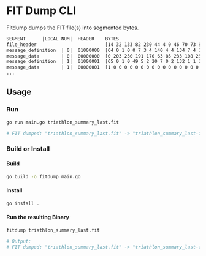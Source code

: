 # FIT Dump CLI

Fitdump dumps the FIT file(s) into segmented bytes.

```txt
SEGMENT      |LOCAL NUM|  HEADER    BYTES
file_header                         [14 32 133 82 230 44 4 0 46 70 73 84 12 58]
message_definition  | 0|  01000000  [64 0 1 0 0 7 3 4 140 4 4 134 7 4 134 1 2 132 2 2 132 5 2 132 0 1 0]
message_data        | 0|  00000000  [0 203 230 191 170 63 85 233 108 255 255 255 255 0 1 15 152 255 255 4]
message_definition  | 1|  01000001  [65 0 1 0 49 5 2 20 7 0 2 132 1 1 2 3 1 0 4 1 0]
message_data        | 1|  00000001  [1 0 0 0 0 0 0 0 0 0 0 0 0 0 0 0 0 0 0 0 0 6 166 255 255 255]
...
```

## Usage

### Run

```sh
go run main.go triathlon_summary_last.fit

# FIT dumped: "triathlon_summary_last.fit" -> "triathlon_summary_last-fitdump.txt"
```

### Build or Install

#### Build

```sh
go build -o fitdump main.go
```

#### Install

```sh
go install .
```

#### Run the resulting Binary

```sh
fitdump triathlon_summary_last.fit

# Output:
# FIT dumped: "triathlon_summary_last.fit" -> "triathlon_summary_last-fitdump.txt"
```
